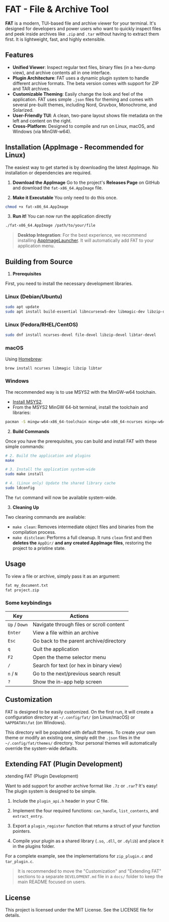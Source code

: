 # FAT - File & Archive Tool

**FAT** is a modern, TUI-based file and archive viewer for your terminal. It's designed for developers and power users who want to quickly inspect files and peek inside archives like `.zip` and `.tar` without having to extract them first. It is lightweight, fast, and highly extensible.

## Features

- **Unified Viewer**: Inspect regular text files, binary files (in a hex-dump view), and archive contents all in one interface.
- **Plugin Architecture**: FAT uses a dynamic plugin system to handle different archive formats. The beta version comes with support for ZIP and TAR archives.
- **Customizable Theming**: Easily change the look and feel of the application. FAT uses simple `.json` files for theming and comes with several pre-built themes, including Nord, Gruvbox, Monochrome, and Solarized.
- **User-Friendly TUI**: A clean, two-pane layout shows file metadata on the left and content on the right.
- **Cross-Platform**: Designed to compile and run on Linux, macOS, and Windows (via MinGW-w64).

## Installation (AppImage - Recommended for Linux)

The easiest way to get started is by downloading the latest AppImage. No installation or dependencies are required.

1. **Download the AppImage**
    Go to the project's **Releases Page** on GitHub and download the `fat-x86_64.AppImage` file.

2. **Make it Executable**
    You only need to do this once.

```bash
chmod +x fat-x86_64.AppImage
```

3. **Run it!**
    You can now run the application directly

```bash
./fat-x86_64.AppImage /path/to/your/file
```

> **Desktop Integration**: For the best experience, we recommend installing [AppImageLauncher](https://github.com/TheAssassin/AppImageLauncher/releases). It will automatically add FAT to your application menu.

## Building from Source

1. **Prerequisites**

First, you need to install the necessary development libraries.

### Linux (Debian/Ubuntu)

```bash
sudo apt update
sudo apt install build-essential libncursesw5-dev libmagic-dev libzip-dev libtar-dev
```

### Linux (Fedora/RHEL/CentOS)

```bash
sudo dnf install ncurses-devel file-devel libzip-devel libtar-devel
```

### macOS

Using [Homebrew](https://brew.sh/):

```bash
brew install ncurses libmagic libzip libtar
```

### Windows

The recommended way is to use MSYS2 with the MinGW-w64 toolchain.

- [Install MSYS2](https://www.msys2.org/).
- From the MSYS2 MinGW 64-bit terminal, install the toolchain and libraries:

```bash
pacman -S mingw-w64-x86_64-toolchain mingw-w64-x86_64-ncurses mingw-w64-x86_64-file mingw-w64-x86_64-libzip mingw-w64-x86_64-libtar
```

2. **Build Commands**

Once you have the prerequisites, you can build and install FAT with these simple commands:

```bash
# 2. Build the application and plugins
make

# 3. Install the application system-wide
sudo make install

# 4. (Linux only) Update the shared library cache
sudo ldconfig
```

The `fat` command will now be available system-wide.

3. **Cleaning Up**

Two cleaning commands are available:

- `make clean`: Removes intermediate object files and binaries from the compilation process.
- `make distclean`: Performs a full cleanup. It runs `clean` first and then **deletes the** `AppDir/` **and any created AppImage files**, restoring the project to a pristine state.

## Usage

To view a file or archive, simply pass it as an argument:

```bash
fat my_document.txt
fat project.zip
```

### Some keybindings

| Key           | Actions                                   | 
| ------------- | ----------------------------------------- |
| `Up` / `Down` | Navigate through files or scroll content  |
| `Enter`       | View a file within an archive             |
| `Esc`         | Go back to the parent archive/directory   |
| `q`           | Quit the application                      |
| `F2`          | Open the theme selector menu              |
| `/`           | Search for text (or hex in binary view)   |
| `n` / `N`     | Go to the next/previous search result     |
| `?`           | Show the in-app help screen               |

## Customization

FAT is designed to be easily customized. On the first run, it will create a configuration directory at `~/.config/fat/` (on Linux/macOS) or `%APPDATA%\fat` (on Windows).

This directory will be populated with default themes. To create your own theme or modify an existing one, simply edit the `.json` files in the `~/.config/fat/themes/` directory. Your personal themes will automatically override the system-wide defaults.

## Extending FAT (Plugin Development)

xtending FAT (Plugin Development)

Want to add support for another archive format like `.7z` or `.rar`? It's easy! The plugin system is designed to be simple.

1. Include the `plugin_api.h` header in your C file.

2. Implement the four required functions: `can_handle`, `list_contents`, and `extract_entry`.

3. Export a `plugin_register` function that returns a struct of your function pointers.

4. Compile your plugin as a shared library (`.so`, `.dll`, or `.dylib`) and place it in the plugins folder.

For a complete example, see the implementations for `zip_plugin.c` and `tar_plugin.c`.

> It is recommended to move the "Customization" and "Extending FAT" sections to a separate `DEVELOPMENT.md` file in a `docs/` folder to keep the main README focused on users.

## License

This project is licensed under the MIT License. See the LICENSE file for details.
